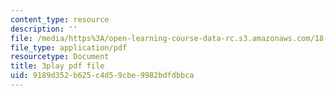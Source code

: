 ```yaml
---
content_type: resource
description: ''
file: /media/https%3A/open-learning-course-data-rc.s3.amazonaws.com/18-085-computational-science-and-engineering-i-fall-2008/9189d352b625c4d59cbe9982bdfdbbca_uMdPZuT7f70.pdf
file_type: application/pdf
resourcetype: Document
title: 3play pdf file
uid: 9189d352-b625-c4d5-9cbe-9982bdfdbbca
---
```

